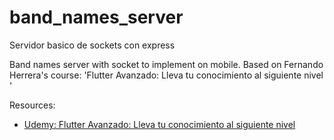# band_names_server
Servidor basico de sockets con express


Band names server with socket to implement on mobile. Based on Fernando Herrera's course: 'Flutter Avanzado: Lleva tu conocimiento al siguiente nivel
'

Resources:

- [Udemy: Flutter Avanzado: Lleva tu conocimiento al siguiente nivel](https://www.udemy.com/course/flutter-avanzado-fernando-herrera/)


